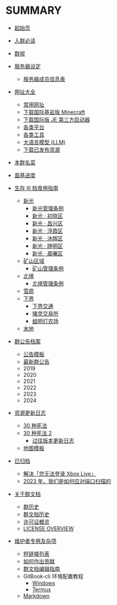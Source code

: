 # SUMMARY

* [起始页](README.md)

* [入群必读](docs/encounter.md)

* [群规](docs/rules.md)

* [服务器设定](docs/server_settings.md)
  * [服务器成员信息表](docs/registered_members.md)

* [网址大全](docs/urls/README.md)
  * [常用网址](docs/urls/frequently_used.md)
  * [下载国际基岩版 Minecraft](docs/urls/mcbe.md)
  * [下载国际版 JE 第三方启动器](docs/urls/java.md)
  * [各类平台](docs/urls/platforms.md)
  * [各类工具](docs/urls/tools.md)
  * [大语言模型 (LLM)](docs/urls/llm.md)
  * [下载已发布资源](docs/urls/released_items.md)

* [本群名菜](docs/menu.md)

* [面基进度](docs/meeting_offline.md)

* [生存 III 档食用指南](docs/SurvivalIII/README.md)
  * [新光](docs/SurvivalIII/xinguang/xinguang.md)
    * [新光管理条例](docs/SurvivalIII/xinguang/xinguang_administrative_regulations.md)
    * [新光 · 初晓区](docs/SurvivalIII/xinguang/chuxiao_district.md)
    * [新光 · 昌兴区](docs/SurvivalIII/xinguang/changxing_district.md)
    * [新光 · 浮霞区](docs/SurvivalIII/xinguang/fuxia_district.md)
    * [新光 · 沐辉区](docs/SurvivalIII/xinguang/muhui_district.md)
    * [新光 · 随明区](docs/SurvivalIII/xinguang/suiming_district.md)
    * [新光 · 晨曦区](docs/SurvivalIII/xinguang/chenxi_district.md)
  * [矿山区域](docs/SurvivalIII/diggings.md)
    * [矿山管理条例](docs/SurvivalIII/diggings_administrative_regulations.md)
  * [北境](docs/SurvivalIII/northern_area.md)
    * [北境管理条例](docs/SurvivalIII/northern_area_administrative_regulations.md)
  * [雪原](docs/SurvivalIII/snowfield.md)
  * [下界](docs/SurvivalIII/nether/README.md)
    * [下界交通](docs/SurvivalIII/nether/transit.md)
    * [猪灵交易所](docs/SurvivalIII/nether/piglin.md)
    * [蛙明灯农场](docs/SurvivalIII/nether/froglight.md)
  * [末地](docs/SurvivalIII/the_end.md)

* [群公告档案](anno/README.md)
  * [公告模板](anno/template.md)
  * [最新群公告](anno/latest/README.md)
  * 2019
  * 2020
  * 2021
  * 2022
  * 2023
  * 2024

* [资源更新日志](logs/README.md)
  * [30 种死法](logs/wstd/main.md)
  * [30 种死法 2](logs/wstd2/main.md)
    * [过往版本更新日志](logs/wstd2/past.md)
  * [地图模板](logs/map_template/main.md)

* [已归档](archives/README.md)
  * [解决「您无法登录 Xbox Live」](archives/unable_to_sign_in_to_xbox_live_solution.md)
  * [2023 年，我们是如何应对端口扫描的](archives/2023_port_scanning_solution.md)

* [关于群文档](about/README.md)
  * [群历史](about/history_of_group.md)
  * [群文档历史](about/history.md)
  * [许可证概览](about/license_overview_zh.md)
  * [LICENSE OVERVIEW](about/license_overview_en.md)

* [维护者专用及杂项](404.md)
  * [短链接列表](s/README.md)
  * [如何作出贡献](CONTRIBUTING.md)
  * [群文档编辑指南](about/editing_guide.md)
  * GitBook-cli 环境配置教程
    * [Windows](about/gitbook_windows.md)
    * [Termux](about/gitbook_termux.md)
  * [Markdown](archives/markdown.md)
